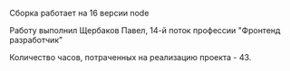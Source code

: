 Сборка работает на 16 версии node

Работу выполнил Щербаков Павел, 14-й поток профессии "Фронтенд разработчик"

Количество часов, потраченных на реализацию проекта - 43.
